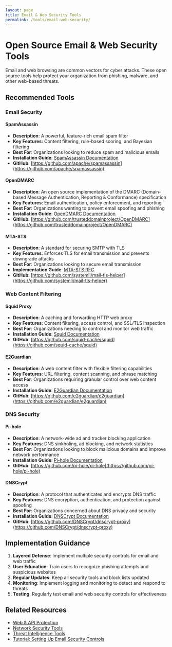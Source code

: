 ```yaml
---
layout: page
title: Email & Web Security Tools
permalink: /tools/email-web-security/
---
```


# Open Source Email & Web Security Tools

Email and web browsing are common vectors for cyber attacks. These open source tools help protect your organization from phishing, malware, and other web-based threats.

## Recommended Tools

### Email Security

#### SpamAssassin
- **Description**: A powerful, feature-rich email spam filter
- **Key Features**: Content filtering, rule-based scoring, and Bayesian filtering
- **Best For**: Organizations looking to reduce spam and malicious emails
- **Installation Guide**: [SpamAssassin Documentation](https://spamassassin.apache.org/doc.html)
- **GitHub**: [https://github.com/apache/spamassassin](https://github.com/apache/spamassassin)

#### OpenDMARC
- **Description**: An open source implementation of the DMARC (Domain-based Message Authentication, Reporting & Conformance) specification
- **Key Features**: Email authentication, policy enforcement, and reporting
- **Best For**: Organizations wanting to prevent email spoofing and phishing
- **Installation Guide**: [OpenDMARC Documentation](https://github.com/trusteddomainproject/OpenDMARC/blob/master/INSTALL)
- **GitHub**: [https://github.com/trusteddomainproject/OpenDMARC](https://github.com/trusteddomainproject/OpenDMARC)

#### MTA-STS
- **Description**: A standard for securing SMTP with TLS
- **Key Features**: Enforces TLS for email transmission and prevents downgrade attacks
- **Best For**: Organizations looking to secure email transmission
- **Implementation Guide**: [MTA-STS RFC](https://tools.ietf.org/html/rfc8461)
- **GitHub**: [https://github.com/systemli/mail-tls-helper](https://github.com/systemli/mail-tls-helper)

### Web Content Filtering

#### Squid Proxy
- **Description**: A caching and forwarding HTTP web proxy
- **Key Features**: Content filtering, access control, and SSL/TLS inspection
- **Best For**: Organizations needing to control and monitor web traffic
- **Installation Guide**: [Squid Documentation](http://www.squid-cache.org/Doc/)
- **GitHub**: [https://github.com/squid-cache/squid](https://github.com/squid-cache/squid)

#### E2Guardian
- **Description**: A web content filter with flexible filtering capabilities
- **Key Features**: URL filtering, content scanning, and phrase matching
- **Best For**: Organizations requiring granular control over web content access
- **Installation Guide**: [E2Guardian Documentation](http://e2guardian.org/cms/index.php?page=documentation)
- **GitHub**: [https://github.com/e2guardian/e2guardian](https://github.com/e2guardian/e2guardian)

### DNS Security

#### Pi-hole
- **Description**: A network-wide ad and tracker blocking application
- **Key Features**: DNS sinkholing, ad blocking, and network statistics
- **Best For**: Organizations looking to block malicious domains and improve network performance
- **Installation Guide**: [Pi-hole Documentation](https://docs.pi-hole.net/)
- **GitHub**: [https://github.com/pi-hole/pi-hole](https://github.com/pi-hole/pi-hole)

#### DNSCrypt
- **Description**: A protocol that authenticates and encrypts DNS traffic
- **Key Features**: DNS encryption, authentication, and protection against spoofing
- **Best For**: Organizations concerned about DNS privacy and security
- **Installation Guide**: [DNSCrypt Documentation](https://dnscrypt.info/implementations)
- **GitHub**: [https://github.com/DNSCrypt/dnscrypt-proxy](https://github.com/DNSCrypt/dnscrypt-proxy)

## Implementation Guidance

1. **Layered Defense**: Implement multiple security controls for email and web traffic
2. **User Education**: Train users to recognize phishing attempts and suspicious websites
3. **Regular Updates**: Keep all security tools and block lists updated
4. **Monitoring**: Implement logging and monitoring to detect and respond to threats
5. **Testing**: Regularly test email and web security controls for effectiveness

## Related Resources

- [Web & API Protection](/tools/02-web-api-protection.html)
- [Network Security Tools](/tools/04-network-security.html)
- [Threat Intelligence Tools](/tools/11-threat-intel.html)
- [Tutorial: Setting Up Email Security Controls](/tutorials/email-security-setup.html)